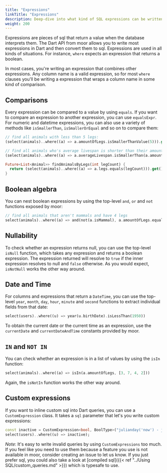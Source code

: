 ```yaml
---
title: "Expressions"
linkTitle: "Expressions"
description: Deep-dive into what kind of SQL expressions can be written in Dart
weight: 200
---
```


Expressions are pieces of sql that return a value when the database interprets them.
The Dart API from moor allows you to write most expressions in Dart and then convert
them to sql. Expressions are used in all kinds of situations. For instance, `where`
expects an expression that returns a boolean.

In most cases, you're writing an expression that combines other expressions. Any
column name is a valid expression, so for most `where` clauses you'll be writing
a expression that wraps a column name in some kind of comparison.

## Comparisons
Every expression can be compared to a value by using `equals`. If you want to compare
an expression to another expression, you can use `equalsExpr`. For numeric and datetime
expressions, you can also use a variety of methods like `isSmallerThan`, `isSmallerOrEqual`
and so on to compare them:
```dart
// find all animals with less than 5 legs:
(select(animals)..where((a) => a.amountOfLegs.isSmallerThanValue(5))).get();

// find all animals who's average livespan is shorter than their amount of legs (poor flies)
(select(animals)..where((a) => a.averageLivespan.isSmallerThan(a.amountOfLegs)));

Future<List<Animal>> findAnimalsByLegs(int legCount) {
  return (select(animals)..where((a) => a.legs.equals(legCount))).get();
}
```

## Boolean algebra
You can nest boolean expressions by using the top-level `and`, `or` and `not` functions
exposed by moor:
```dart
// find all animals that aren't mammals and have 4 legs
select(animals)..where((a) => and(not(a.isMammal), a.amountOfLegs.equals(4)))
```

## Nullability
To check whether an expression returns null, you can use the top-level `isNull` function,
which takes any expression and returns a boolean expression. The expression returned will
resolve to `true` if the inner expression resolves to null and `false` otherwise.
As you would expect, `isNotNull` works the other way around.

## Date and Time
For columns and expressions that return a `DateTime`, you can use the top-level
`year`, `month`, `day`, `hour`, `minute` and `second` functions to extract individual
fields from that date:
```dart
select(users)..where((u) => year(u.birthDate).isLessThan(1950))
```

To obtain the current date or the current time as an expression, use the `currentDate` 
and `currentDateAndTime` constants provided by moor.

## `IN` and `NOT IN`
You can check whether an expression is in a list of values by using the `isIn` function:
```dart
select(animals)..where((a) => isIn(a.amountOfLegs, [3, 7, 4, 2]))
```

Again, the `isNotIn` function works the other way around.

## Custom expressions
If you want to inline custom sql into Dart queries, you can use a `CustomExpression` class.
It takes a `sql` parameter that let's you write custom expressions:
```dart
const inactive = CustomExpression<bool, BoolType>("julianday('now') - julianday(last_login) > 60");
select(users)..where((u) => inactive);
```

_Note_: It's easy to write invalid queries by using `CustomExpressions` too much. If you feel like
you need to use them because a feature you use is not available in moor, consider creating an issue
to let us know. If you just prefer sql, you could also take a look at 
[compiled sql]({{< ref "../Using SQL/custom_queries.md" >}}) which is typesafe to use.